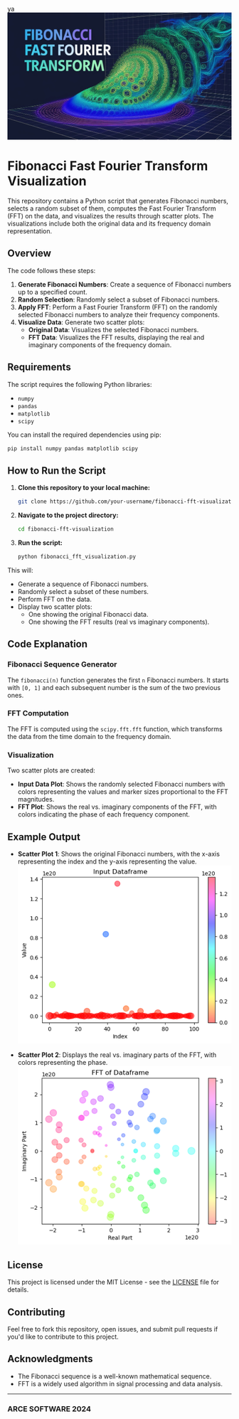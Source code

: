 ya![Banner](https://github.com/arcesoftware/Fibonacci-Fast-Fourier-Transform/blob/main/Images/mesmerizing_visualization_plot.jpg)

# Fibonacci Fast Fourier Transform Visualization

This repository contains a Python script that generates Fibonacci numbers, selects a random subset of them, computes the Fast Fourier Transform (FFT) on the data, and visualizes the results through scatter plots. The visualizations include both the original data and its frequency domain representation.

## Overview

The code follows these steps:
1. **Generate Fibonacci Numbers**: Create a sequence of Fibonacci numbers up to a specified count.
2. **Random Selection**: Randomly select a subset of Fibonacci numbers.
3. **Apply FFT**: Perform a Fast Fourier Transform (FFT) on the randomly selected Fibonacci numbers to analyze their frequency components.
4. **Visualize Data**: Generate two scatter plots:
   - **Original Data**: Visualizes the selected Fibonacci numbers.
   - **FFT Data**: Visualizes the FFT results, displaying the real and imaginary components of the frequency domain.

## Requirements

The script requires the following Python libraries:
- `numpy`
- `pandas`
- `matplotlib`
- `scipy`

You can install the required dependencies using pip:
```bash
pip install numpy pandas matplotlib scipy
```
## How to Run the Script

1. **Clone this repository to your local machine:**

    ```bash
    git clone https://github.com/your-username/fibonacci-fft-visualization.git
    ```

2. **Navigate to the project directory:**

    ```bash
    cd fibonacci-fft-visualization
    ```

3. **Run the script:**

    ```bash
    python fibonacci_fft_visualization.py
    ```

This will:
- Generate a sequence of Fibonacci numbers.
- Randomly select a subset of these numbers.
- Perform FFT on the data.
- Display two scatter plots:
    - One showing the original Fibonacci data.
    - One showing the FFT results (real vs imaginary components).

## Code Explanation

### Fibonacci Sequence Generator
The `fibonacci(n)` function generates the first `n` Fibonacci numbers. It starts with `[0, 1]` and each subsequent number is the sum of the two previous ones.

### FFT Computation
The FFT is computed using the `scipy.fft.fft` function, which transforms the data from the time domain to the frequency domain.

### Visualization
Two scatter plots are created:
- **Input Data Plot**: Shows the randomly selected Fibonacci numbers with colors representing the values and marker sizes proportional to the FFT magnitudes.
- **FFT Plot**: Shows the real vs. imaginary components of the FFT, with colors indicating the phase of each frequency component.

## Example Output

- **Scatter Plot 1**: Shows the original Fibonacci numbers, with the x-axis representing the index and the y-axis representing the value.  
  ![Scatter Plot 1](https://github.com/arcesoftware/Fibonacci-Fast-Fourier-Transform/blob/main/Images/FFT_Fibo.png)

- **Scatter Plot 2**: Displays the real vs. imaginary parts of the FFT, with colors representing the phase.  
  ![Scatter Plot 2](https://github.com/arcesoftware/Fibonacci-Fast-Fourier-Transform/blob/main/Images/FFT_Fibo0.png)

## License
This project is licensed under the MIT License - see the [LICENSE](LICENSE) file for details.

## Contributing
Feel free to fork this repository, open issues, and submit pull requests if you'd like to contribute to this project.

## Acknowledgments
- The Fibonacci sequence is a well-known mathematical sequence.
- FFT is a widely used algorithm in signal processing and data analysis.

---

### ARCE SOFTWARE 2024










